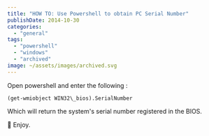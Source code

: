 ```yaml
---
title: "HOW TO: Use Powershell to obtain PC Serial Number"
publishDate: 2014-10-30
categories: 
  - "general"
tags: 
  - "powershell"
  - "windows"
  - "archived"
image: ~/assets/images/archived.svg
---
```


Open powershell and enter the following :

```
(get-wmiobject WIN32\_bios).SerialNumber
```

Which will return the system's serial number registered in the BIOS.

🙂 Enjoy.
